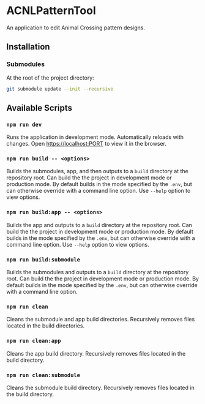 # ACNLPatternTool

An application to edit Animal Crossing pattern designs.

## Installation

### Submodules

At the root of the project directory:
```sh
git submodule update --init --recursive
```

 ## Available Scripts

 ### `npm run dev`

 Runs the application in development mode. Automatically reloads with changes.
 Open [https://localhost:PORT](https://localhost:3000) to view it in the
 browser.

 ### `npm run build -- <options>`


Builds the submodules, app, and then outputs to a `build` directory at the
repository root. Can build the the project in development mode or production
mode. By default builds in the mode specified by the `.env`, but can otherwise
override with a command line option. Use `--help` option to view options.

 ### `npm run build:app -- <options>`

Builds the app and outputs to a `build` directory at the repository root. Can
build the the project in development mode or production mode. By default builds
in the mode specified by the `.env`, but can otherwise override with a command
line option. Use `--help` option to view options.

### `npm run build:submodule`

Builds the submodules and outputs to a `build` directory at the repository
root. Can build the the project in development mode or production mode. By
default builds in the mode specified by the `.env`, but can otherwise override
with a command line option.

### `npm run clean`

Cleans the submodule and app build directories. Recursively removes files
located in the build directories.


### `npm run clean:app`

Cleans the app build directory. Recursively removes files located in the build
directory.


### `npm run clean:submodule`

Cleans the submodule build directory. Recursively removes files located in the build
directory.